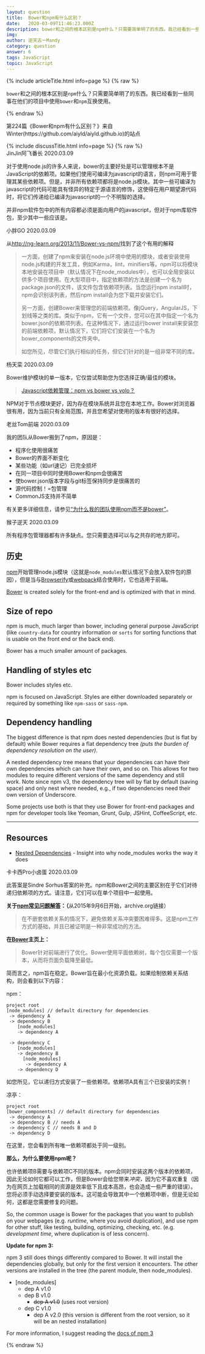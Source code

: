 ```yaml
---
layout: question
title:  Bower和npm有什么区别？
date:   2020-03-09T11:46:23.000Z
description: bower和之间的根本区别是npm什么？只需要简单明了的东西。我已经看到一些同事在他们的项目中使用bower和npm互换使用。...
img: 
author: 逆天古一Mandy
category: question
answer: 6
tags: JavaScript
topic: JavaScript
---
```

<div class="article-root">
  <div class="article">
    {% include articleTitle.html info=page %}
    {% raw %}
    <div class="article-content"><p><font style="vertical-align: inherit;"></font><code>bower</code><font style="vertical-align: inherit;"><font style="vertical-align: inherit;">和</font><font style="vertical-align: inherit;">之间的根本区别是</font></font><code>npm</code><font style="vertical-align: inherit;"><font style="vertical-align: inherit;">什么？</font><font style="vertical-align: inherit;">只需要简单明了的东西。</font><font style="vertical-align: inherit;">我已经看到一些同事</font><font style="vertical-align: inherit;">在他们的项目中</font><font style="vertical-align: inherit;">使用</font></font><code>bower</code><font style="vertical-align: inherit;"><font style="vertical-align: inherit;">和</font></font><code>npm</code><font style="vertical-align: inherit;"><font style="vertical-align: inherit;">互换</font><font style="vertical-align: inherit;">使用</font><font style="vertical-align: inherit;">。</font></font></p></div>
    {% endraw %}
  </div>
  <p class="winter_mark">第224篇《Bower和npm有什么区别？》来自Winter(https://github.com/aiyld/aiyld.github.io)的站点</p>
  <div class="discuss-wrapper">
    {% include discussTitle.html info=page %}
    {% raw %}
    <div class="discuss-item">
        <div class="discuss-parent">
          <div class="discuss-meta">
            <span class="discuss-user">JinJin阿飞番长</span>
            <span class="discuss-time">2020.03.09</span>
          </div>
          <div class="discuss-comment"><p><font style="vertical-align: inherit;"><font style="vertical-align: inherit;">对于使用node.js的许多人来说，bower的主要好处是可以管理根本不是JavaScript的依赖项。</font><font style="vertical-align: inherit;">如果他们使用可编译为javascript的语言，则npm可用于管理其某些依赖项。</font><font style="vertical-align: inherit;">但是，并非所有依赖项都将是node.js模块。</font><font style="vertical-align: inherit;">其中一些可编译为javascript的代码可能具有怪异的特定于源语言的修饰，这使得在用户期望源代码时，将它们传递给已编译为javascript的一个不明智的选择。</font></font></p>

<p><font style="vertical-align: inherit;"><font style="vertical-align: inherit;">并非npm软件包中的所有内容都必须是面向用户的javascript，但对于npm库软件包，至少其中一些应该是。</font></font></p></div>
        </div></div><div class="discuss-item">
        <div class="discuss-parent">
          <div class="discuss-meta">
            <span class="discuss-user">小胖GO</span>
            <span class="discuss-time">2020.03.09</span>
          </div>
          <div class="discuss-comment"><p><font style="vertical-align: inherit;"><font style="vertical-align: inherit;">从</font><a href="http://ng-learn.org/2013/11/Bower-vs-npm/"><font style="vertical-align: inherit;">http://ng-learn.org/2013/11/Bower-vs-npm/</font></a><font style="vertical-align: inherit;">找到了这个有用的解释</font></font><a href="http://ng-learn.org/2013/11/Bower-vs-npm/"><font style="vertical-align: inherit;"></font></a></p>

<blockquote>
  <p><font style="vertical-align: inherit;"><font style="vertical-align: inherit;">一方面，创建了npm来安装在node.js环境中使用的模块，或者安装使用node.js构建的开发工具，例如Karma，lint，minifiers等。</font><font style="vertical-align: inherit;">npm可以将模块本地安装在项目中（默认情况下在node_modules中），也可以全局安装以供多个项目使用。</font><font style="vertical-align: inherit;">在大型项目中，指定依赖项的方法是创建一个名为package.json的文件，该文件包含依赖项列表。</font><font style="vertical-align: inherit;">当您运行npm install时，npm会识别该列表，然后npm install会为您下载并安装它们。</font></font></p>
  
  <p><font style="vertical-align: inherit;"><font style="vertical-align: inherit;">另一方面，创建Bower来管理您的前端依赖项。</font><font style="vertical-align: inherit;">像jQuery，AngularJS，下划线等之类的库。类似于npm，它有一个文件，您可以在其中指定一个名为bower.json的依赖项列表。</font><font style="vertical-align: inherit;">在这种情况下，通过运行bower install来安装您的前端依赖项，默认情况下，它们将它们安装在一个名为bower_components的文件夹中。</font></font></p>
  
  <p><font style="vertical-align: inherit;"><font style="vertical-align: inherit;">如您所见，尽管它们执行相似的任务，但它们针对的是一组非常不同的库。</font></font></p>
</blockquote></div>
        </div></div><div class="discuss-item">
        <div class="discuss-parent">
          <div class="discuss-meta">
            <span class="discuss-user">杨天栾</span>
            <span class="discuss-time">2020.03.09</span>
          </div>
          <div class="discuss-comment"><p><font style="vertical-align: inherit;"><font style="vertical-align: inherit;">Bower维护模块的单一版本，它仅尝试帮助您为您选择正确/最佳的模块。</font></font></p>

<blockquote>
  <p><a href="https://stackoverflow.com/questions/15092345/javascript-dependency-management-npm-vs-bower-vs-volo/22101165#22101165"><font style="vertical-align: inherit;"><font style="vertical-align: inherit;">Javascript依赖管理：npm vs bower vs volo？</font></font></a></p>
</blockquote>

<p><font style="vertical-align: inherit;"><font style="vertical-align: inherit;">NPM对于节点模块更好，因为存在模块系统并且您在本地工作。</font><font style="vertical-align: inherit;">Bower对浏览器很有用，因为当前只有全局范围，并且您希望对使用的版本有很好的选择。</font></font></p></div>
        </div></div><div class="discuss-item">
        <div class="discuss-parent">
          <div class="discuss-meta">
            <span class="discuss-user">老丝Tom前端</span>
            <span class="discuss-time">2020.03.09</span>
          </div>
          <div class="discuss-comment"><p><font style="vertical-align: inherit;"><font style="vertical-align: inherit;">我的团队从Bower搬到了npm，原因是：</font></font></p>

<ul>
<li><font style="vertical-align: inherit;"><font style="vertical-align: inherit;">程序化使用很痛苦</font></font></li>
<li><font style="vertical-align: inherit;"><font style="vertical-align: inherit;">Bower的界面不断变化</font></font></li>
<li><font style="vertical-align: inherit;"><font style="vertical-align: inherit;">某些功能（如url速记）已完全损坏</font></font></li>
<li><font style="vertical-align: inherit;"><font style="vertical-align: inherit;">在同一项目中同时使用Bower和npm会很痛苦</font></font></li>
<li><font style="vertical-align: inherit;"><font style="vertical-align: inherit;">使bower.json版本字段与git标签保持同步是很痛苦的</font></font></li>
<li><font style="vertical-align: inherit;"><font style="vertical-align: inherit;">源代码控制！=包管理</font></font></li>
<li><font style="vertical-align: inherit;"><font style="vertical-align: inherit;">CommonJS支持并不简单</font></font></li>
</ul>

<p><font style="vertical-align: inherit;"><font style="vertical-align: inherit;">有关更多详细信息，请参见</font></font><a href="https://medium.com/@nickheiner/why-my-team-uses-npm-instead-of-bower-eecfe1b9afcb"><font style="vertical-align: inherit;"><font style="vertical-align: inherit;">“为什么我的团队使用npm而不是bower”</font></font></a><font style="vertical-align: inherit;"><font style="vertical-align: inherit;">。</font></font></p></div>
        </div></div><div class="discuss-item">
        <div class="discuss-parent">
          <div class="discuss-meta">
            <span class="discuss-user">猴子逆天</span>
            <span class="discuss-time">2020.03.09</span>
          </div>
          <div class="discuss-comment"><p><font style="vertical-align: inherit;"><font style="vertical-align: inherit;">所有程序包管理器都有许多缺点。</font><font style="vertical-align: inherit;">您只需要选择可以与之共存的地方即可。</font></font></p>

<h2><font style="vertical-align: inherit;"><font style="vertical-align: inherit;">历史</font></font></h2>

<p><a href="https://www.npmjs.org" rel="noreferrer"><font style="vertical-align: inherit;"><font style="vertical-align: inherit;">npm</font></font></a><font style="vertical-align: inherit;"><font style="vertical-align: inherit;">开始管理node.js模块（这就是</font></font><code>node_modules</code><font style="vertical-align: inherit;"><font style="vertical-align: inherit;">默认情况下</font><font style="vertical-align: inherit;">会放入软件包的原因</font><font style="vertical-align: inherit;">），但是当与</font></font><a href="http://browserify.org/" rel="noreferrer"><font style="vertical-align: inherit;"><font style="vertical-align: inherit;">Browserify</font></font></a><font style="vertical-align: inherit;"><font style="vertical-align: inherit;">或</font></font><a href="https://webpack.js.org/" rel="noreferrer"><font style="vertical-align: inherit;"><font style="vertical-align: inherit;">webpack</font></font></a><font style="vertical-align: inherit;"><font style="vertical-align: inherit;">结合使用时，它也适用于前端</font><font style="vertical-align: inherit;">。</font></font></p>

<p><a href="http://bower.io" rel="noreferrer">Bower</a> is created solely for the front-end and is optimized with that in mind. </p>

<h2>Size of repo</h2>

<p>npm is much, much larger than bower, including general purpose JavaScript (like <code>country-data</code> for country information or <code>sorts</code> for sorting functions that is usable on the front end or the back end).</p>

<p>Bower has a much smaller amount of packages.</p>

<h2>Handling of styles etc</h2>

<p>Bower includes styles etc. </p>

<p>npm is focused on JavaScript. Styles are either downloaded separately or required by something like <code>npm-sass</code> or <code>sass-npm</code>.</p>

<h2>Dependency handling</h2>

<p>The biggest difference is that npm does nested dependencies (but is flat by default) while Bower requires a flat dependency tree <em>(puts the burden of dependency resolution on the user)</em>.</p>

<p>A nested dependency tree means that your dependencies can have their own dependencies which can have their own, and so on. This allows for two modules to require different versions of the same dependency and still work. Note since npm v3, the dependency tree will by flat by default (saving space) and only nest where needed, e.g., if two dependencies need their own version of Underscore. </p>

<p>Some projects use both is that they use Bower for front-end packages and npm for developer tools like Yeoman, Grunt, Gulp, JSHint, CoffeeScript, etc.</p>

<hr>

<h2>Resources</h2>

<ul>
<li><a href="http://maxogden.com/nested-dependencies.html" rel="noreferrer">Nested Dependencies</a> - Insight into why node_modules works the way it does</li>
</ul></div>
        </div></div><div class="discuss-item">
        <div class="discuss-parent">
          <div class="discuss-meta">
            <span class="discuss-user">卡卡西Pro小卤蛋</span>
            <span class="discuss-time">2020.03.09</span>
          </div>
          <div class="discuss-comment"><p><font style="vertical-align: inherit;"><font style="vertical-align: inherit;">此答案是Sindre Sorhus答案的补充。</font><font style="vertical-align: inherit;">npm和Bower之间的主要区别在于它们对待递归依赖项的方式。</font><font style="vertical-align: inherit;">请注意，它们可以在单个项目中一起使用。</font></font></p>

<p><strong><font style="vertical-align: inherit;"><font style="vertical-align: inherit;">关于</font></font><a href="https://web.archive.org/web/20150906022540/https://docs.npmjs.com/misc/faq#why-can-t-npm-just-put-everything-in-one-place-like-other-package-managers" rel="noreferrer"><font style="vertical-align: inherit;"><font style="vertical-align: inherit;">npm常见问题解答</font></font></a><font style="vertical-align: inherit;"><font style="vertical-align: inherit;">：（</font></font></strong><font style="vertical-align: inherit;"><font style="vertical-align: inherit;">从2015年9月6日开始，archive.org链接）</font></font></p>

<blockquote>
  <p><font style="vertical-align: inherit;"><font style="vertical-align: inherit;">在不嵌套依赖关系的情况下，避免依赖关系冲突要困难得多。</font><font style="vertical-align: inherit;">这是npm工作方式的基础，并且已被证明是一种非常成功的方法。</font></font></p>
</blockquote>

<p><strong><font style="vertical-align: inherit;"><font style="vertical-align: inherit;">在</font></font><a href="http://bower.io/" rel="noreferrer"><font style="vertical-align: inherit;"><font style="vertical-align: inherit;">Bower</font></font></a><font style="vertical-align: inherit;"><font style="vertical-align: inherit;">主页上：</font></font></strong></p>

<blockquote>
  <p><font style="vertical-align: inherit;"><font style="vertical-align: inherit;">Bower针对前端进行了优化。</font><font style="vertical-align: inherit;">Bower使用平面依赖树，每个包仅需要一个版本，从而将页面负载降至最低。</font></font></p>
</blockquote>

<p><font style="vertical-align: inherit;"><font style="vertical-align: inherit;">简而言之，npm旨在稳定。</font><font style="vertical-align: inherit;">Bower旨在最小化资源负载。</font><font style="vertical-align: inherit;">如果绘制依赖关系结构，则会看到以下内容：</font></font></p>

<p><font style="vertical-align: inherit;"><font style="vertical-align: inherit;">npm：</font></font></p>

<pre><code>project root<font></font>
[node_modules] // default directory for dependencies<font></font>
 -&gt; dependency A<font></font>
 -&gt; dependency B<font></font>
    [node_modules]<font></font>
    -&gt; dependency A<font></font>
<font></font>
 -&gt; dependency C<font></font>
    [node_modules]<font></font>
    -&gt; dependency B<font></font>
      [node_modules]<font></font>
       -&gt; dependency A <font></font>
    -&gt; dependency D<font></font>
</code></pre>

<p><font style="vertical-align: inherit;"><font style="vertical-align: inherit;">如您所见，它以递归方式安装了一些依赖项。</font><font style="vertical-align: inherit;">依赖项A具有三个已安装的实例！</font></font></p>

<p><font style="vertical-align: inherit;"><font style="vertical-align: inherit;">凉亭：</font></font></p>

<pre><code>project root<font></font>
[bower_components] // default directory for dependencies<font></font>
 -&gt; dependency A<font></font>
 -&gt; dependency B // needs A<font></font>
 -&gt; dependency C // needs B and D<font></font>
 -&gt; dependency D<font></font>
</code></pre>

<p><font style="vertical-align: inherit;"><font style="vertical-align: inherit;">在这里，您会看到所有唯一依赖项都处于同一级别。 </font></font></p>

<p><strong><font style="vertical-align: inherit;"><font style="vertical-align: inherit;">那么，为什么要使用npm呢？</font></font></strong></p>

<p><font style="vertical-align: inherit;"><font style="vertical-align: inherit;">也许依赖项B需要与依赖项C不同的版本。npm会同时安装这两个版本的依赖项，因此无论如何它都可以工作，但是Bower会给您带来</font></font><em><font style="vertical-align: inherit;"><font style="vertical-align: inherit;">冲突，</font></font></em><font style="vertical-align: inherit;"><font style="vertical-align: inherit;">因为它不喜欢重复（因为在网页上加载相同的资源是效率低下且成本高昂，也会造成一些严重的错误）。</font><font style="vertical-align: inherit;">您将必须手动选择要安装的版本。</font><font style="vertical-align: inherit;">这可能会导致其中一个依赖项中断，但是无论如何，这都是您需要修复的问题。</font></font></p>

<p>So, the common usage is Bower for the packages that you want to publish on your webpages (e.g. <em>runtime</em>, where you avoid duplication), and use npm for other stuff, like testing, building, optimizing, checking, etc. (e.g. <em>development time</em>, where duplication is of less concern).</p>

<p><strong>Update for npm 3:</strong></p>

<p>npm 3 still does things differently compared to Bower. It will install the dependencies globally, but only for the first version it encounters.  The other versions are installed in the tree (the parent module, then node_modules).</p>

<ul>
<li>[node_modules]

<ul>
<li>dep A v1.0</li>
<li>dep B v1.0

<ul>
<li><del>dep A v1.0</del> (uses root version)</li>
</ul></li>
<li>dep C v1.0

<ul>
<li>dep A v2.0 (this version is different from the root version, so it will be an nested installation)</li>
</ul></li>
</ul></li>
</ul>

<p>For more information, I suggest reading the <a href="https://docs.npmjs.com/how-npm-works/npm3-dupe" rel="noreferrer">docs of npm 3</a></p></div>
        </div></div>
    {% endraw %}
  </div>
<div>
